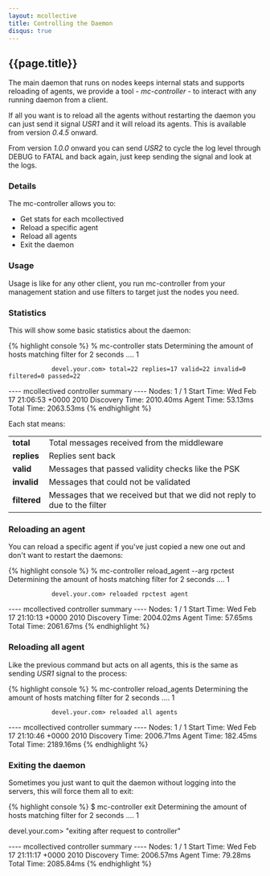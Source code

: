 ```yaml
---
layout: mcollective
title: Controlling the Daemon
disqus: true
---
```

## {{page.title}}

The main daemon that runs on nodes keeps internal stats and supports reloading of agents, we provide 
a tool - *mc-controller* - to interact with any running daemon from a client.

If all you want is to reload all the agents without restarting the daemon you can just send it signal 
*USR1* and it will reload its agents.  This is available from version *0.4.5* onward.

From version *1.0.0* onward you can send *USR2* to cycle the log level through DEBUG to FATAL and back 
again, just keep sending the signal and look at the logs.

### Details

The mc-controller allows you to:

 * Get stats for each mcollectived
 * Reload a specific agent
 * Reload all agents
 * Exit the daemon

### Usage
Usage is like for any other client, you run mc-controller from your management station and use filters 
to target just the nodes you need.

### Statistics
This will show some basic statistics about the daemon:

{% highlight console %}
% mc-controller stats
Determining the amount of hosts matching filter for 2 seconds .... 1

                devel.your.com> total=22 replies=17 valid=22 invalid=0 filtered=0 passed=22

---- mcollectived controller summary ----
           Nodes: 1 / 1
      Start Time: Wed Feb 17 21:06:53 +0000 2010
  Discovery Time: 2010.40ms
      Agent Time: 53.13ms
      Total Time: 2063.53ms
{% endhighlight %}

Each stat means:

<table>
<tr><td><b>total</b></td><td>Total messages received from the middleware</td></tr>
<tr><td><b>replies</b></td><td>Replies sent back</td></tr>
<tr><td><b>valid</b></td><td>Messages that passed validity checks like the PSK</td></tr>
<tr><td><b>invalid</b></td><td>Messages that could not be validated</td></tr>
<tr><td><b>filtered</b></td><td>Messages that we received but that we did not reply to due to the filter</td></tr>
</table>

### Reloading an agent
You can reload a specific agent if you've just copied a new one out and don't want to restart the daemons:

{% highlight console %}
% mc-controller reload_agent --arg rpctest
Determining the amount of hosts matching filter for 2 seconds .... 1

                devel.your.com> reloaded rpctest agent

---- mcollectived controller summary ----
           Nodes: 1 / 1
      Start Time: Wed Feb 17 21:10:13 +0000 2010
  Discovery Time: 2004.02ms
      Agent Time: 57.65ms
      Total Time: 2061.67ms
{% endhighlight %}

### Reloading all agent
Like the previous command but acts on all agents, this is the same as sending *USR1* signal to the process:

{% highlight console %}
% mc-controller reload_agents
Determining the amount of hosts matching filter for 2 seconds .... 1

                devel.your.com> reloaded all agents

---- mcollectived controller summary ----
           Nodes: 1 / 1
      Start Time: Wed Feb 17 21:10:46 +0000 2010
  Discovery Time: 2006.71ms
      Agent Time: 182.45ms
      Total Time: 2189.16ms
{% endhighlight %}

### Exiting the daemon
Sometimes you just want to quit the daemon without logging into the servers, this will force them all to exit:

{% highlight console %}
$ mc-controller exit
Determining the amount of hosts matching filter for 2 seconds .... 1

devel.your.com>
"exiting after request to controller"

---- mcollectived controller summary ----
           Nodes: 1 / 1
      Start Time: Wed Feb 17 21:11:17 +0000 2010
  Discovery Time: 2006.57ms
      Agent Time: 79.28ms
      Total Time: 2085.84ms
{% endhighlight %}
